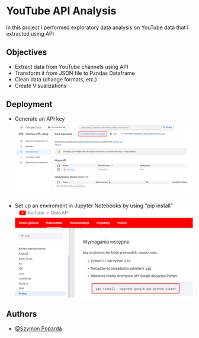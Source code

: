 # YouTube API Analysis

In this project I performed exploratory data analysis on YouTube data that I extracted using API




## Objectives

- Extract data from YouTube channels using API
- Transform it from JSON file to Pandas Dataframe
- Clean data (change formats, etc.)
- Create Visualizations




## Deployment

- Generate an API key
![](images/yt_api.png)

- Set up an enviroment in Jupyter Notebooks by using "pip install"
![](images/yt_docs.png)

## Authors

- [@Szymon Poparda](https://www.github.com/octokatherine)

